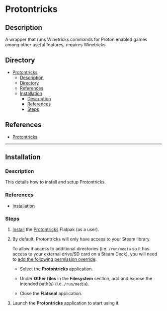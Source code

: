 # Protontricks

## Description

A wrapper that runs Winetricks commands for Proton enabled games among other useful features, requires Winetricks.

## Directory

- [Protontricks](#protontricks)
  - [Description](#description)
  - [Directory](#directory)
  - [References](#references)
  - [Installation](#installation)
    - [Description](#description-1)
    - [References](#references-1)
    - [Steps](#steps)

## References

- [Protontricks](https://github.com/Matoking/protontricks)

---

## Installation

### Description

This details how to install and setup Protontricks.

### References

- [Installation](https://github.com/Matoking/protontricks#installation)

### Steps

1. [Install](./plasma-discover.md#software-installation-and-update) the [Protontricks](https://flathub.org/apps/com.github.Matoking.protontricks) Flatpak (as a user).

2. By default, Protontricks will only have access to your Steam library.

    To allow it access to additional directories (i.e. `/run/media` so it has access to your external drive/SD card on a Steam Deck), you will need to [add the following permission override](./flatpak.md#add-permission-overrides):

    - Select the **Protontricks** application.

    - Under **Other files** in the **Filesystem** section, add and expose the intended path(s) (i.e. `/run/media`).

    - Close the **Flatseal** application.

3. Launch the **Protontricks** application to start using it.
